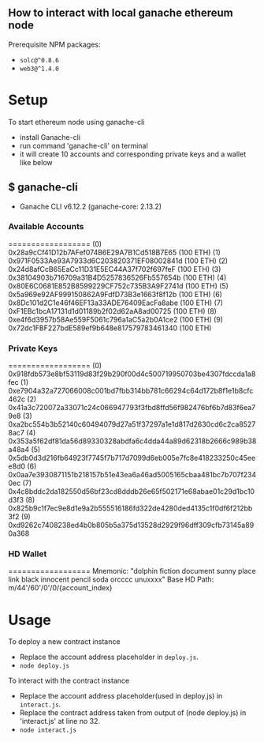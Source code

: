 How to interact with local ganache ethereum node
----------------------------------------


Prerequisite NPM packages:  
* `solc@^0.8.6`
* `web3@^1.4.0`

# Setup
To start ethereum node using ganache-cli
* install Ganache-cli
* run command 'ganache-cli' on terminal
* it will create 10 accounts and corresponding private keys and a wallet like below

## $ ganache-cli
* Ganache CLI v6.12.2 (ganache-core: 2.13.2)

### Available Accounts
==================
(0) 0x28a9cCf41D12b7AFef074B6E29A7B1Cd518B7E65 (100 ETH)
(1) 0x971F0533Ae93A7933d6C203820371EF08002841d (100 ETH)
(2) 0x24d8afCcB65EaCc11D31E5EC44A37f702f697feF (100 ETH)
(3) 0x38104903b716709a31B4D5257836526Fb557654b (100 ETH)
(4) 0x80E6C0681E852B8599229CF752c735B3A9F2741d (100 ETH)
(5) 0x5a969e92AF999150862A9FdfD73B3e1663f8f12b (100 ETH)
(6) 0x8Dc101d2C1e46f46EF13a33ADE76409EacFa8abe (100 ETH)
(7) 0xF1EBc1bcA17131d1d01189b2f02d62aA8ad00725 (100 ETH)
(8) 0xe4f6d3957b58Ae559F5061c796a1aC5a2b0A1ce2 (100 ETH)
(9) 0x72dc1FBF227bdE589ef9b648e817579783461340 (100 ETH)

### Private Keys
==================
(0) 0x918fdb573e8bf53119d83f29b290f00d4c500719950703be4307fdccda1a8fec
(1) 0xe7904a32a727066008c001bd7fbb314bb781c66294c64d172b8f1e1b8cfc462c
(2) 0x41a3c720072a33071c24c066947793f3fbd8ffd56f982476bf6b7d83f6ea79e8
(3) 0xa2bc554b3b52140c60494079d27a51f37297a1e1d817d2630cd6c2ca85278ac7
(4) 0x353a5f62df81da56d89330328abdfa6c4dda44a89d62318b2666c989b38a48a4
(5) 0x5db0d3d216fb64923f7745f7b717d7099d6eb005e7fc8e418233250c45eee8d0
(6) 0x0aa7e3930871151b218157b51e43ea6a46ad5005165cbaa481bc7b707f2340ec
(7) 0x4c8bddc2da182550d56bf23cd8dddb26e65f502171e68abae01c29d1bc10d3f3
(8) 0x825b9c1f7ec9e8d1e9a2b555516186fd322de4280ded4135c1f0df6f212bb3f2
(9) 0xd9262c7408238ed4b0b805b5a375d13528d2929f96dff309cfb73145a890a368

### HD Wallet
==================
Mnemonic:      "dolphin fiction document sunny place link black innocent pencil soda orcccc unuxxxx"
Base HD Path:  m/44'/60'/0'/0/{account_index}

# Usage
To deploy a new contract instance  
* Replace the account address placeholder in `deploy.js`.
* `node deploy.js`

To interact with the contract instance  
* Replace the account address placeholder(used in deploy.js) in `interact.js`.
* Replace the contract address taken from output of (node deploy.js) in 'interact.js' at line no 32.
* `node interact.js`
